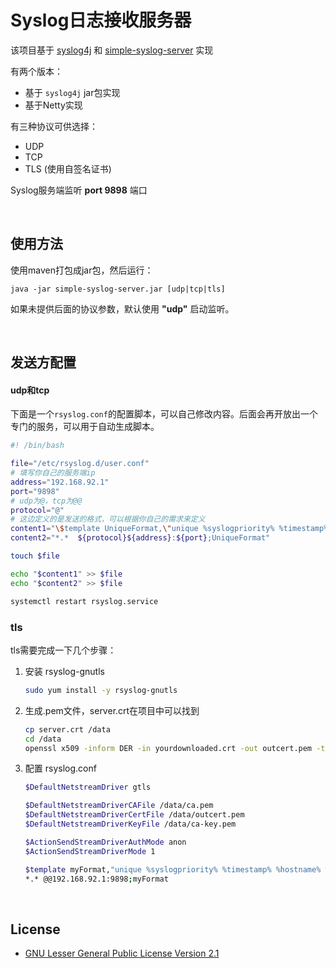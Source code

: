 # Syslog日志接收服务器

该项目基于 [syslog4j](http://www.syslog4j.org/) 和 [simple-syslog-server](https://github.com/kwart/simple-syslog-server) 实现

有两个版本：

- 基于 `syslog4j` jar包实现
- 基于Netty实现

有三种协议可供选择：

- UDP
- TCP
- TLS (使用自签名证书) 

Syslog服务端监听 **port 9898** 端口

<br>

## 使用方法

使用maven打包成jar包，然后运行：

```
java -jar simple-syslog-server.jar [udp|tcp|tls]
```

如果未提供后面的协议参数，默认使用 **"udp"** 启动监听。

<br>

## 发送方配置

#### udp和tcp

下面是一个`rsyslog.conf`的配置脚本，可以自己修改内容。后面会再开放出一个专门的服务，可以用于自动生成脚本。

```bash
#! /bin/bash

file="/etc/rsyslog.d/user.conf"
# 填写你自己的服务端ip
address="192.168.92.1"
port="9898"
# udp为@，tcp为@@
protocol="@"
# 这边定义的是发送的格式，可以根据你自己的需求来定义
content1="\$template UniqueFormat,\"unique %syslogpriority% %timestamp% %hostname% %syslogtag% %msg%\""
content2="*.*  ${protocol}${address}:${port};UniqueFormat"

touch $file

echo "$content1" >> $file
echo "$content2" >> $file

systemctl restart rsyslog.service

```

### tls

tls需要完成一下几个步骤：

1. 安装 rsyslog-gnutls

   ```bash
   sudo yum install -y rsyslog-gnutls
   ```

2. 生成.pem文件，server.crt在项目中可以找到

   ```bash
   cp server.crt /data
   cd /data
   openssl x509 -inform DER -in yourdownloaded.crt -out outcert.pem -text
   ```

3. 配置 rsyslog.conf 

   ```bash
   $DefaultNetstreamDriver gtls
   
   $DefaultNetstreamDriverCAFile /data/ca.pem
   $DefaultNetstreamDriverCertFile /data/outcert.pem
   $DefaultNetstreamDriverKeyFile /data/ca-key.pem
   
   $ActionSendStreamDriverAuthMode anon
   $ActionSendStreamDriverMode 1
   
   $template myFormat,"unique %syslogpriority% %timestamp% %hostname% %syslogtag% %msg%"
   *.* @@192.168.92.1:9898;myFormat
   ```

<br>

## License

- [GNU Lesser General Public License Version 2.1](http://www.gnu.org/licenses/lgpl-2.1-standalone.html)